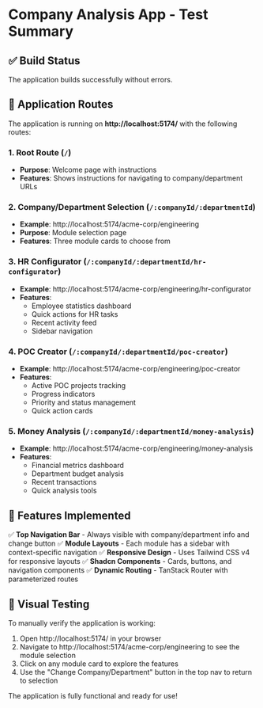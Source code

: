 # Company Analysis App - Test Summary

## ✅ Build Status
The application builds successfully without errors.

## 🚀 Application Routes

The application is running on **http://localhost:5174/** with the following routes:

### 1. Root Route (`/`)
- **Purpose**: Welcome page with instructions
- **Features**: Shows instructions for navigating to company/department URLs

### 2. Company/Department Selection (`/:companyId/:departmentId`)
- **Example**: http://localhost:5174/acme-corp/engineering
- **Purpose**: Module selection page
- **Features**: Three module cards to choose from

### 3. HR Configurator (`/:companyId/:departmentId/hr-configurator`)
- **Example**: http://localhost:5174/acme-corp/engineering/hr-configurator
- **Features**:
  - Employee statistics dashboard
  - Quick actions for HR tasks
  - Recent activity feed
  - Sidebar navigation

### 4. POC Creator (`/:companyId/:departmentId/poc-creator`)
- **Example**: http://localhost:5174/acme-corp/engineering/poc-creator
- **Features**:
  - Active POC projects tracking
  - Progress indicators
  - Priority and status management
  - Quick action cards

### 5. Money Analysis (`/:companyId/:departmentId/money-analysis`)
- **Example**: http://localhost:5174/acme-corp/engineering/money-analysis
- **Features**:
  - Financial metrics dashboard
  - Department budget analysis
  - Recent transactions
  - Quick analysis tools

## 📱 Features Implemented

✅ **Top Navigation Bar** - Always visible with company/department info and change button
✅ **Module Layouts** - Each module has a sidebar with context-specific navigation
✅ **Responsive Design** - Uses Tailwind CSS v4 for responsive layouts
✅ **Shadcn Components** - Cards, buttons, and navigation components
✅ **Dynamic Routing** - TanStack Router with parameterized routes

## 🎨 Visual Testing

To manually verify the application is working:

1. Open http://localhost:5174/ in your browser
2. Navigate to http://localhost:5174/acme-corp/engineering to see the module selection
3. Click on any module card to explore the features
4. Use the "Change Company/Department" button in the top nav to return to selection

The application is fully functional and ready for use!